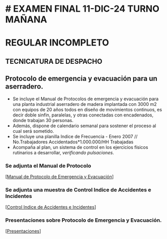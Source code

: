 #   # EXAMEN FINAL 11-DIC-24 TURNO MAÑANA
   # REGULAR INCOMPLETO
   ## TECNICATURA DE DESPACHO 
   
   ## Protocolo de emergencia y evacuación para un aserradero.

   * Se incluye el Manual de Protocolos de emergencia y evacuación para una planta industrial aserradero de madera implantada con 3000 m2 con equipos de 20 años todos en diseño de movimientos continuos, es decir doble sinfin, paralelas, y otras conectadas con encadenados, donde trabajan 30 personas.
   * Además, dispone de calendario semanal para sostener el proceso al cual será sometido.
   * Se incluye una planilla Indice de Frecuencia - Enero 2007 // No.Trabajadores Accidentados*1.000.000/HH Trabajadas
   * Acompaña al plan, un sistema de control en los ejercicios físicos rutinarios a desarrollar, _verificando pulsaciones_.
   
   ### Se adjunta el Manual de Protocolo
   [[Manual de Protocolo de Emergencia y Evacuación](https://docs.google.com/document/d/19Es-qN4sFqheYNhwlDk2fgMh6Dk0xT6pIOH4ttsC5dg/edit?usp=sharing)]
   
   ### Se adjunta una muestra de Control Indice de Accidentes e Incidentes
   [[Control Indice de Accidentes e Incidentes](https://docs.google.com/spreadsheets/d/1mVBZ_IFT2vMzYFKwkcxeuwVPAUCYtoNx2JCDYq599fY/edit?usp=sharing)]
   
   ### Presentaciones sobre Protocolo de Emergencia y Evacuación.
   [[Presentaciones](https://gamma.app/docs/Protocolo-de-Emergencia-y-Evacuacion-lqcz6umpdlrgots)]
   
